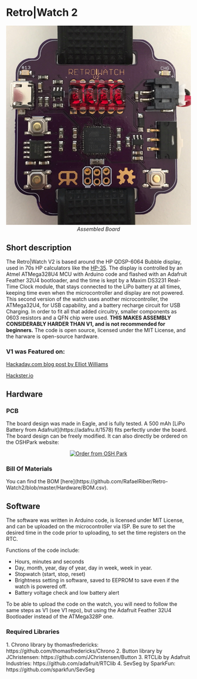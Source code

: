 # Retro|Watch 2
 <p align="center">
 <img src="https://github.com/RafaelRiber/Retro-Watch2/blob/master/Images/Assembled.jpeg?raw=true" width="600"/>
 <em>Assembled Board</em>
 
## Short description
The Retro|Watch V2 is based around the HP QDSP-6064 Bubble display, used in 70s HP calculators like the [HP-35](https://en.wikipedia.org/wiki/HP-35). The display is controlled by an Atmel ATMega328U4 MCU with Arduino code and flashed with an Adafruit Feather 32U4 bootloader, and the time is kept by a Maxim DS3231 Real-Time Clock module, that stays connected to the LiPo battery at all times, keeping time even when the microcontroller and display are not powered.
This second version of the watch uses another microcontroller, the ATMega32U4, for USB capability, and a battery recharge circuit for USB Charging. In order to fit all that added circuitry, smaller components as 0603 resistors and a QFN chip were used. **__THIS MAKES ASSEMBLY CONSIDERABLY HARDER THAN V1, and is not recommended for beginners.__**
The code is open source, licensed under the MIT License, and the harware is open-source hardware.

<h3>V1 was Featured on:</h3>
<p><a href="http://hackaday.com/2016/06/25/easy-bubble-watch-oozes-retro-charm/">Hackaday.com blog post by Elliot Williams</a>
<p><a href="https://blog.hackster.io/this-watch-will-spark-some-old-school-calculator-nostalgia-7b6e44203b67">Hackster.io</a>
  
## Hardware
<h3>PCB</h3>
The board design was made in Eagle, and is fully tested. A 500 mAh [LiPo Battery from Adafruit](https://adafru.it/1578) fits perfectly under the board. The board design can be freely modified. It can also directly be ordered on the OSHPark website: 
<p align="center"><a href="https://oshpark.com/shared_projects/D0Ed6ISU"><img src="https://oshpark.com/assets/badge-5b7ec47045b78aef6eb9d83b3bac6b1920de805e9a0c227658eac6e19a045b9c.png" alt="Order from OSH Park"></img></a></p>

<h3>Bill Of Materials</h3>
You can find the BOM [here](https://github.com/RafaelRiber/Retro-Watch2/blob/master/Hardware/BOM.csv).
  
<h2>Software</h2>
The software was written in Arduino code, is licensed under MIT License, and can be uploaded on the microcontroller via ISP.
Be sure to set the desired time in the code prior to uploading, to set the time registers on the RTC.

Functions of the code include:
* Hours, minutes and seconds
* Day, month, year, day of year, day in week, week in year.
* Stopwatch (start, stop, reset)
* Brightness setting in software, saved to EEPROM to save even if the watch is powered off.
* Battery voltage check and low battery alert
 
To be able to upload the code on the watch, you will need to follow the same steps as V1 (see V1 repo), but using the Adafruit Feather 32U4 Bootloader instead of the ATMega328P one.
<h3>Required Libraries</h3>
1. Chrono library by thomasfredericks: https://github.com/thomasfredericks/Chrono
2. Button library by JChristensen: https://github.com/JChristensen/Button
3. RTCLib by Adafruit Industries: https://github.com/adafruit/RTClib
4. SevSeg by SparkFun: https://github.com/sparkfun/SevSeg
